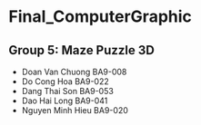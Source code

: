 # Final_ComputerGraphic
## Group 5: Maze Puzzle 3D
   + Doan Van Chuong BA9-008
   + Do Cong Hoa BA9-022
   + Dang Thai Son BA9-053
   + Dao Hai Long BA9-041
   + Nguyen Minh Hieu BA9-020